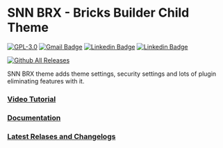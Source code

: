 # SNN BRX - Bricks Builder Child Theme

[![GPL-3.0](https://img.shields.io/github/license/ESKYoung/shields-io-visitor-counter?logo=GNU&logoColor=FFFFFF)](https://github.com/sinanisler/snn-brx-child-theme/blob/main/license.txt)
[![Gmail Badge](https://img.shields.io/badge/-Download_Latest_Release-29903b?style=flat&logo=Download&logoColor=white)](https://sinanisler.com/snn-brx-download)
[![Linkedin Badge](https://img.shields.io/badge/-sinanisler-0072b1?style=flat&logo=Linkedin&logoColor=white)](https://www.linkedin.com/in/sinanisler/ "Connect on LinkedIn")
[![Linkedin Badge](https://img.shields.io/badge/-SinanWP-c00b0b?style=flat&logo=Youtube&logoColor=white)](https://www.youtube.com/@sinanwp "Subscribe to YT")


[![Github All Releases](https://sinanisler.com/tool/git-banner/download_count.php/download_count.png?v32.1)](https://sinanisler.com/snn-brx-download)


SNN BRX theme adds theme settings, security settings and lots of plugin eliminating features with it. 


### [Video Tutorial](https://www.youtube.com/watch?v=PssxfHxDdmY) 

### [Documentation](https://github.com/sinanisler/snn-brx-child-theme/wiki) 

### [Latest Relases and Changelogs](https://github.com/sinanisler/snn-brx-child-theme/releases) 
